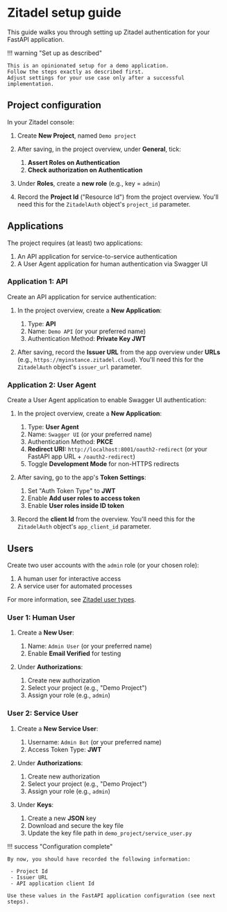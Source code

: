 # Zitadel setup guide

This guide walks you through setting up Zitadel authentication for your FastAPI application.

!!! warning "Set up as described"

    This is an opinionated setup for a demo application.
    Follow the steps exactly as described first.
    Adjust settings for your use case only after a successful implementation.


## Project configuration

In your Zitadel console:

1.  Create **New Project**, named `Demo project`

2.  After saving, in the project overview, under **General**, tick:

    1. **Assert Roles on Authentication**
    2. **Check authorization on Authentication**

3. Under **Roles**, create a **new role** (e.g., key = `admin`)

4. Record the **Project Id** ("Resource Id") from the project overview. You'll need this for the `ZitadelAuth` object's `project_id` parameter.

## Applications

The project requires (at least) two applications:

1.  An API application for service-to-service authentication
2.  A User Agent application for human authentication via Swagger UI


### Application 1: API

Create an API application for service authentication:

1.  In the project overview, create a **New Application**:
    1. Type: **API**
    2. Name: `Demo API` (or your preferred name)
    3. Authentication Method: **Private Key JWT**

2.  After saving, record the **Issuer URL** from the app overview under **URLs**
(e.g., `https://myinstance.zitadel.cloud`).
You'll need this for the `ZitadelAuth` object's `issuer_url` parameter.


### Application 2: User Agent

Create a User Agent application to enable Swagger UI authentication:

1.  In the project overview, create a **New Application**:
    1. Type: **User Agent**
    2. Name: `Swagger UI` (or your preferred name)
    3. Authentication Method: **PKCE**
    4. **Redirect URI:** `http://localhost:8001/oauth2-redirect` (or your FastAPI app URL + `/oauth2-redirect`)
    5. Toggle **Development Mode** for non-HTTPS redirects

2. After saving, go to the app's **Token Settings**:
    1. Set "Auth Token Type" to **JWT**
    2. Enable **Add user roles to access token**
    3. Enable **User roles inside ID token**

3. Record the **client Id** from the overview. You'll need this for the
  `ZitadelAuth` object's `app_client_id` parameter.


## Users

Create two user accounts with the `admin` role (or your chosen role):

1.  A human user for interactive access
2.  A service user for automated processes

For more information, see [Zitadel user types](https://zitadel.com/docs/guides/manage/console/users).

### User 1: Human User

1. Create a **New User**:
    1. Name: `Admin User` (or your preferred name)
    2. Enable **Email Verified** for testing

2. Under **Authorizations**:
    1. Create new authorization
    2. Select your project (e.g., "Demo Project")
    3. Assign your role (e.g., `admin`)

### User 2: Service User

1. Create a **New Service User**:
    1. Username: `Admin Bot` (or your preferred name)
    2. Access Token Type: **JWT**

2. Under **Authorizations**:
    1. Create new authorization
    2. Select your project (e.g., "Demo Project")
    3. Assign your role (e.g., `admin`)

3. Under **Keys**:
    1. Create a new **JSON** key
    2. Download and secure the key file
    3. Update the key file path in `demo_project/service_user.py`


!!! success "Configuration complete"

    By now, you should have recorded the following information:

     - Project Id
     - Issuer URL
     - API application client Id

    Use these values in the FastAPI application configuration (see next steps).
